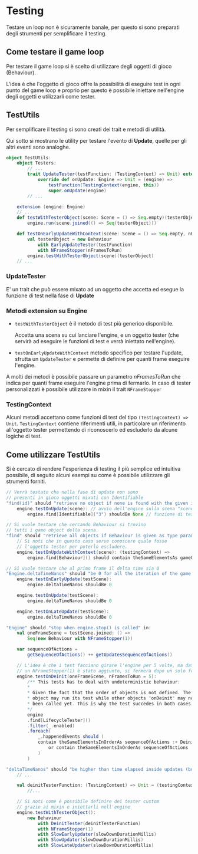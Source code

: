 # Testing

Testare un loop non è sicuramente banale, per questo si sono preparati degli strumenti per semplificare il testing.

## Come testare il game loop

Per testare il game loop si è scelto di utilizzare degli oggetti di gioco (Behaviour).

L'idea è che l'oggetto di gioco offre la possibilità di eseguire test in ogni punto del game loop e proprio per questo è possibile iniettare nell'engine degli oggetti e utilizzarli come tester.

## TestUtils
Per semplificare il testing si sono creati dei trait e metodi di utilità.

Qui sotto si mostrano le utility per testare l'evento di **Update**, quelle per gli altri eventi sono analoghe.

```scala
object TestUtils:
    object Testers:
        // ...
        trait UpdateTester(testFunction: (TestingContext) => Unit) extends Behaviour:
            override def onUpdate: Engine => Unit = (engine) =>
                testFunction(TestingContext(engine, this))
                super.onUpdate(engine)
        // ...

    extension (engine: Engine)
    // ...
    def testWithTesterObject(scene: Scene = () => Seq.empty)(testerObject: Behaviour): Unit =
        engine.run(scene.joined(() => Seq(testerObject)))

    def testOnEarlyUpdateWithContext(scene: Scene = () => Seq.empty, nFramesToRun: Int = 1)(testFunction: (TestingContext) => Unit): Unit =
        val testerObject = new Behaviour
            with EarlyUpdateTester(testFunction)
            with NFrameStopper(nFramesToRun)
        engine.testWithTesterObject(scene)(testerObject)
    // ...
```
### UpdateTester
E' un trait che può essere mixato ad un oggetto che accetta ed esegue la funzione di test nella fase di **Update**

### Metodi extension su Engine
- `testWithTesterObject` è il metodo di test più generico disponibile.

    Accetta una scena su cui lanciare l'engine, e un oggetto tester (che servirà ad eseguire le funzioni di test e verrà iniettato nell'engine).
- `testOnEarlyUpdateWithContext` metodo specifico per testare l'update, sfrutta un `UpdateTester` e permette di definire per quanti frame eseguire l'engine.

A molti dei metodi è possibile passare un parametro *nFramesToRun* che indica per quanti frame eseguire l'engine prima di fermarlo.
In caso di tester personalizzati è possibile utilizzare in mixin il trait `NFrameStopper`
    
### TestingContext
Alcuni metodi accettano come funzioni di test del tipo `(TestingContext) => Unit`. `TestingContext` contiene riferimenti utili, in particolare un riferimento all'oggetto tester permettendo di riconoscerlo ed escluderlo da alcune logiche di test.

## Come utilizzare TestUtils
Si è cercato di rendere l'esperienza di testing il più semplice ed intuitiva possibile, di seguito alcuni esempi su come è possibile utilizzare gli strumenti forniti.

```scala
// Verrà testato che nella fase di update non sono
// presenti in gioco oggetti mixati con Identifiable
"find(id)" should "retrieve no object if none is found with the given identifier" in:
    engine.testOnUpdate(scene): // avvio dell'engine sulla scena "scene"
        engine.find[Identifiable]("3") shouldBe None // funzione di test
```

```scala
// Si vuole testare che cercando Behaviour si trovino
// tutti i game object della scena.
"find" should "retrieve all objects if Behaviour is given as type parameters" in:
    // Si noti che in questo caso serve conoscere quale fosse
    // l'oggetto tester per poterlo escludere.
    engine.testOnUpdateWithContext(scene): (testingContext) =>
        engine.find[Behaviour]() should contain theSameElementsAs gameObjects + testingContext.testerObject
```

```scala
// Si vuole testare che al primo frame il delta time sia 0
"Engine.deltaTimeNanos" should "be 0 for all the iteration of the game loop" in:
    engine.testOnEarlyUpdate(testScene):
        engine.deltaTimeNanos shouldBe 0

    engine.testOnUpdate(testScene):
        engine.deltaTimeNanos shouldBe 0

    engine.testOnLateUpdate(testScene):
        engine.deltaTimeNanos shouldBe 0

```

```scala
"Engine" should "stop when engine.stop() is called" in:
    val oneFrameScene = testScene.joined: () =>
        Seq(new Behaviour with NFrameStopper(1))

    var sequenceOfActions =
        getSequenceOfActions() ++ getUpdatesSequenceOfActions()

    // L'idea è che i test facciano girare l'engine per 5 volte, ma dato che
    // un NFrameStopper(1) è stato aggiunto, si fermerà dopo un solo frame
    engine.testOnDeinit(oneFrameScene, nFramesToRun = 5):
        /** This tests has to deal with undeterministic behaviour:
        *
        * Given the fact that the order of objects is not defined. The tester
        * object may run its test while other objects "onDeinit" may not have
        * been called yet. This is why the test succedes in both cases.
        */
        engine
        .find[LifecycleTester]()
        .filter(_.enabled)
        .foreach(
            _.happenedEvents should (
            contain theSameElementsInOrderAs sequenceOfActions :+ Deinit
                or contain theSameElementsInOrderAs sequenceOfActions
            )
        )
```

```scala
"deltaTimeNanos" should "be higher than time elapsed inside updates (but not too much higher)" in:
    // ...

    val deinitTesterFunction: (TestingContext) => Unit = (testingContext) =>
        //...

    // Si noti come è possibile definire dei tester custom
    // grazie ai mixin e iniettarli nell'engine
    engine.testWithTesterObject():
        new Behaviour
            with DeinitTester(deinitTesterFunction)
            with NFrameStopper(1)
            with SlowEarlyUpdater(slowDownDurationMillis)
            with SlowUpdater(slowDownDurationMillis)
            with SlowLateUpdater(slowDownDurationMillis)
```